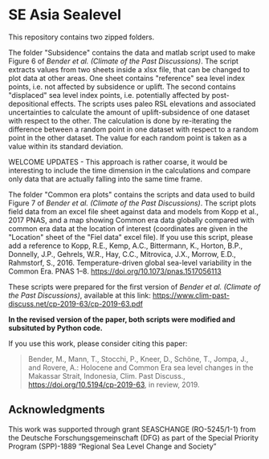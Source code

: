 # SE Asia Sealevel

This repository contains two zipped folders. 

The folder "Subsidence" contains the data and matlab script used to make Figure 6 of *Bender et al. (Climate of the Past Discussions)*. The script extracts values from two sheets inside a xlsx file, that can be changed to plot data at other areas. One sheet contains "reference" sea level index points, i.e. not affected by subsidence or uplift. The second contains "displaced" sea level index points, i.e. potentially affected by post-depositional effects. The scripts uses paleo RSL elevations and associated uncertainties to calculate the amount of uplift-subsidence of one dataset with respect to the other. The calculation is done by re-iterating the difference between a random point in one dataset with respect to a random point in the other dataset. The value for each random point is taken as a value within its standard deviation.

WELCOME UPDATES - This approach is rather coarse, it would be interesting to include the time dimension in the calculations and compare only data that are actually falling into the same time frame.

The folder "Common era plots" contains the scripts and data used to build Figure 7 of *Bender et al. (Climate of the Past Discussions)*. The script plots field data from an excel file sheet against data and models from Kopp et al., 2017 PNAS, and a map showing Common era data globally compared with common era data at the location of interest (coordinates are given in the "Location" sheet of the "Fiel data" excel file). If you use this script, please add a reference to Kopp, R.E., Kemp, A.C., Bittermann, K., Horton, B.P., Donnelly, J.P., Gehrels, W.R., Hay, C.C., Mitrovica, J.X., Morrow, E.D., Rahmstorf, S., 2016. Temperature-driven global sea-level variability in the Common Era. PNAS 1–8. https://doi.org/10.1073/pnas.1517056113

These scripts were prepared for the first version of *Bender et al. (Climate of the Past Discussions)*, available at this link: https://www.clim-past-discuss.net/cp-2019-63/cp-2019-63.pdf

**In the revised version of the paper, both scripts were modified and subsituted by Python code.**

If you use this work, please consider citing this paper:
> Bender, M., Mann, T., Stocchi, P., Kneer, D., Schöne, T., Jompa, J., and Rovere, A.: Holocene and Common Era sea level changes in the Makassar Strait, Indonesia, Clim. Past Discuss., https://doi.org/10.5194/cp-2019-63, in review, 2019.

## Acknowledgments
This work was supported through grant SEASCHANGE (RO-5245/1-1) from the Deutsche Forschungsgemeinschaft (DFG) as part of the Special Priority Program (SPP)-1889 “Regional Sea Level Change and Society”
